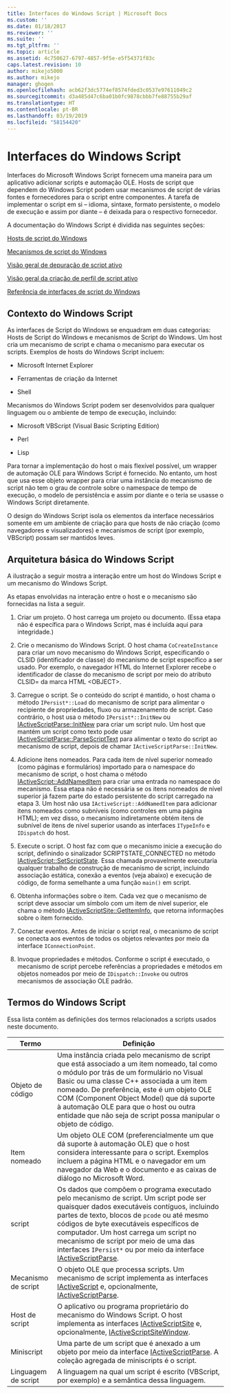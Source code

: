 ```yaml
---
title: Interfaces do Windows Script | Microsoft Docs
ms.custom: ''
ms.date: 01/18/2017
ms.reviewer: ''
ms.suite: ''
ms.tgt_pltfrm: ''
ms.topic: article
ms.assetid: 4c750627-6797-4857-9f5e-e5f54371f83c
caps.latest.revision: 10
author: mikejo5000
ms.author: mikejo
manager: ghogen
ms.openlocfilehash: acb62f3dc5774ef8574fded3c0537e97611049c2
ms.sourcegitcommit: d3a485d47c6ba01b0fc9878cbbb7fe88755b29af
ms.translationtype: HT
ms.contentlocale: pt-BR
ms.lasthandoff: 03/19/2019
ms.locfileid: "58154420"
---
```

# <a name="windows-script-interfaces"></a>Interfaces do Windows Script

Interfaces do Microsoft Windows Script fornecem uma maneira para um aplicativo adicionar scripts e automação OLE. Hosts de script que dependem do Windows Script podem usar mecanismos de script de várias fontes e fornecedores para o script entre componentes. A tarefa de implementar o script em si – idioma, sintaxe, formato persistente, o modelo de execução e assim por diante – é deixada para o respectivo fornecedor.

A documentação do Windows Script é dividida nas seguintes seções:

[Hosts de script do Windows](../winscript/windows-script-hosts.md)

[Mecanismos de script do Windows](../winscript/windows-script-engines.md)

[Visão geral de depuração de script ativo](../winscript/active-script-debugging-overview.md)

[Visão geral da criação de perfil de script ativo](../winscript/active-script-profiling-overview.md)

[Referência de interfaces de script do Windows](../winscript/reference/windows-script-interfaces-reference.md)

## <a name="windows-script-background"></a>Contexto do Windows Script

As interfaces de Script do Windows se enquadram em duas categorias: Hosts de Script do Windows e mecanismos de Script do Windows. Um host cria um mecanismo de script e chama o mecanismo para executar os scripts. Exemplos de hosts do Windows Script incluem:

- Microsoft Internet Explorer

- Ferramentas de criação da Internet

- Shell

Mecanismos do Windows Script podem ser desenvolvidos para qualquer linguagem ou o ambiente de tempo de execução, incluindo:

- Microsoft VBScript (Visual Basic Scripting Edition)

- Perl

- Lisp

Para tornar a implementação do host o mais flexível possível, um wrapper de automação OLE para Windows Script é fornecido. No entanto, um host que usa esse objeto wrapper para criar uma instância do mecanismo de script não tem o grau de controle sobre o namespace de tempo de execução, o modelo de persistência e assim por diante e o teria se usasse o Windows Script diretamente.

O design do Windows Script isola os elementos da interface necessários somente em um ambiente de criação para que hosts de não criação (como navegadores e visualizadores) e mecanismos de script (por exemplo, VBScript) possam ser mantidos leves.

## <a name="windows-script-basic-architecture"></a>Arquitetura básica do Windows Script

A ilustração a seguir mostra a interação entre um host do Windows Script e um mecanismo do Windows Script.

As etapas envolvidas na interação entre o host e o mecanismo são fornecidas na lista a seguir.

1.  Criar um projeto. O host carrega um projeto ou documento. (Essa etapa não é específica para o Windows Script, mas é incluída aqui para integridade.)

2.  Crie o mecanismo do Windows Script. O host chama `CoCreateInstance` para criar um novo mecanismo do Windows Script, especificando o CLSID (identificador de classe) do mecanismo de script específico a ser usado. Por exemplo, o navegador HTML do Internet Explorer recebe o identificador de classe do mecanismo de script por meio do atributo CLSID= da marca HTML \<OBJECT>.

3.  Carregue o script. Se o conteúdo do script é mantido, o host chama o método `IPersist*::Load` do mecanismo de script para alimentar o recipiente de propriedades, fluxo ou armazenamento de script. Caso contrário, o host usa o método `IPersist*::InitNew` ou [IActiveScriptParse::InitNew](../winscript/reference/iactivescriptparse-initnew.md) para criar um script nulo. Um host que mantém um script como texto pode usar [IActiveScriptParse::ParseScriptText](../winscript/reference/iactivescriptparse-parsescripttext.md) para alimentar o texto do script ao mecanismo de script, depois de chamar `IActiveScriptParse::InitNew`.

4.  Adicione itens nomeados. Para cada item de nível superior nomeado (como páginas e formulários) importado para o namespace do mecanismo de script, o host chama o método [IActiveScript::AddNamedItem](../winscript/reference/iactivescript-addnameditem.md) para criar uma entrada no namespace do mecanismo. Essa etapa não é necessária se os itens nomeados de nível superior já fazem parte do estado persistente do script carregado na etapa 3. Um host não usa `IActiveScript::AddNamedItem` para adicionar itens nomeados como subníveis (como controles em uma página HTML); em vez disso, o mecanismo indiretamente obtém itens de subnível de itens de nível superior usando as interfaces `ITypeInfo` e `IDispatch` do host.

5.  Execute o script. O host faz com que o mecanismo inicie a execução do script, definindo o sinalizador SCRIPTSTATE_CONNECTED no método [IActiveScript::SetScriptState](../winscript/reference/iactivescript-setscriptstate.md). Essa chamada provavelmente executaria qualquer trabalho de construção de mecanismo de script, incluindo associação estática, conexão a eventos (veja abaixo) e execução de código, de forma semelhante a uma função `main()` em script.

6.  Obtenha informações sobre o item. Cada vez que o mecanismo de script deve associar um símbolo com um item de nível superior, ele chama o método [IActiveScriptSite::GetItemInfo](../winscript/reference/iactivescriptsite-getiteminfo.md), que retorna informações sobre o item fornecido.

7.  Conectar eventos. Antes de iniciar o script real, o mecanismo de script se conecta aos eventos de todos os objetos relevantes por meio da interface `IConnectionPoint`.

8.  Invoque propriedades e métodos. Conforme o script é executado, o mecanismo de script percebe referências a propriedades e métodos em objetos nomeados por meio de `IDispatch::Invoke` ou outros mecanismos de associação OLE padrão.

## <a name="windows-script-terms"></a>Termos do Windows Script

Essa lista contém as definições dos termos relacionados a scripts usados neste documento.

|Termo|Definição|
|----------|----------------|
|Objeto de código|Uma instância criada pelo mecanismo de script que está associado a um item nomeado, tal como o módulo por trás de um formulário no Visual Basic ou uma classe C++ associada a um item nomeado. De preferência, este é um objeto OLE COM (Component Object Model) que dá suporte à automação OLE para que o host ou outra entidade que não seja de script possa manipular o objeto de código.|
|Item nomeado|Um objeto OLE COM (preferencialmente um que dá suporte à automação OLE) que o host considera interessante para o script. Exemplos incluem a página HTML e o navegador em um navegador da Web e o documento e as caixas de diálogo no Microsoft Word.|
|script|Os dados que compõem o programa executado pelo mecanismo de script. Um script pode ser quaisquer dados executáveis contíguos, incluindo partes de texto, blocos de `pcode` ou até mesmo códigos de byte executáveis específicos de computador. Um host carrega um script no mecanismo de script por meio de uma das interfaces `IPersist*` ou por meio da interface [IActiveScriptParse](../winscript/reference/iactivescriptparse.md).|
|Mecanismo de script|O objeto OLE que processa scripts. Um mecanismo de script implementa as interfaces [IActiveScript](../winscript/reference/iactivescript.md) e, opcionalmente, [IActiveScriptParse](../winscript/reference/iactivescriptparse.md).|
|Host de script|O aplicativo ou programa proprietário do mecanismo do Windows Script. O host implementa as interfaces [IActiveScriptSite](../winscript/reference/iactivescriptsite.md) e, opcionalmente, [IActiveScriptSiteWindow](../winscript/reference/iactivescriptsitewindow.md).|
|Miniscript|Uma parte de um script que é anexado a um objeto por meio da interface [IActiveScriptParse](../winscript/reference/iactivescriptparse.md). A coleção agregada de miniscripts é o script.|
|Linguagem de script|A linguagem na qual um script é escrito (VBScript, por exemplo) e a semântica dessa linguagem.|